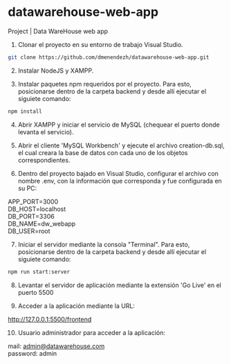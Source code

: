 # datawarehouse-web-app
Project | Data WareHouse web app


1. Clonar el proyecto en su entorno de trabajo Visual Studio.

```bash
git clone https://github.com/dmenendezh/datawarehouse-web-app.git
```

2. Instalar NodeJS y XAMPP.

3. Instalar paquetes npm requeridos por el proyecto. Para esto, posicionarse dentro de la carpeta backend y desde allí ejecutar el siguiete comando:

```bash
npm install
```

4. Abrir XAMPP y iniciar el servicio de MySQL (chequear el puerto donde levanta el servicio).

5. Abrir el cliente 'MySQL Workbench' y ejecute el archivo creation-db.sql, el cual creara la base de datos con cada uno de los objetos correspondientes.

6. Dentro del proyecto bajado en Visual Studio, configurar el archivo con nombre .env, con la información que corresponda y fue configurada en su PC:

APP_PORT=3000 <br>
DB_HOST=localhost <br>
DB_PORT=3306 <br>
DB_NAME=dw_webapp <br>
DB_USER=root<br>


7. Iniciar el servidor mediante la consola "Terminal". Para esto, posicionarse dentro de la carpeta backend y desde allí ejecutar el siguiete comando:

```bash
npm run start:server
```

8. Levantar el servidor de aplicación mediante la extensión 'Go Live' en el puerto 5500

9. Acceder a la aplicación mediante la URL:

<a href="http://127.0.0.1:5500/frontend">http://127.0.0.1:5500/frontend</a>

10. Usuario administrador para acceder a la aplicación:

mail: admin@datawarehouse.com <br>
password: admin <br>
